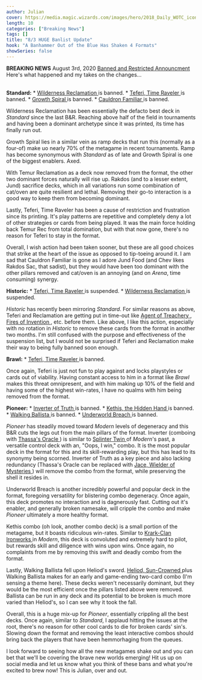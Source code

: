 ```yaml
---
author: Julian
cover: https://media.magic.wizards.com/images/hero/2018_Daily_WOTC_icon_0.jpg
length: 10
categories: ["Breaking News"]
tags: []
title: "8/3 HUGE Banlist Update"
hook: "A Banhammer Out of the Blue Has Shaken 4 Formats"
showSeries: false
---
```

**BREAKING NEWS**
August 3rd, 2020
<a href="https://magic.wizards.com/en/articles/archive/news/august-8-2020-banned-and-restricted-announcement">Banned and Restricted Announcment</a>
<br />
Here's what happened and my takes on the changes...
<br />
<br />

**Standard:**
* 
<a
	class="accented-link"
	target="_blank"
	href="https://scryfall.com/card/c20/196/wilderness-reclamation?utm_source=api"
	data-toggle="popover"
	data-placement="top"
	data-content="<img src='https://c1.scryfall.com/file/scryfall-cards/normal/front/9/4/94a28102-dfbe-49e9-b64f-52b552afac1b.jpg?1596451498' width=100% height=100%>">
	Wilderness Reclamation
</a> is banned.
* 
<a
	class="accented-link"
	target="_blank"
	href="https://scryfall.com/card/war/221/teferi-time-raveler?utm_source=api"
	data-toggle="popover"
	data-placement="top"
	data-content="<img src='https://c1.scryfall.com/file/scryfall-cards/normal/front/5/c/5cb76266-ae50-4bbc-8f96-d98f309b02d3.jpg?1596451560' width=100% height=100%>">
	Teferi, Time Raveler
</a> is banned.
* 
<a
	class="accented-link"
	target="_blank"
	href="https://scryfall.com/card/c20/216/growth-spiral?utm_source=api"
	data-toggle="popover"
	data-placement="top"
	data-content="<img src='https://c1.scryfall.com/file/scryfall-cards/normal/front/6/9/69625c5a-cf13-4c5d-816c-fd1670685587.jpg?1596451166' width=100% height=100%>">
	Growth Spiral
</a> is banned.
* 
<a
	class="accented-link"
	target="_blank"
	href="https://scryfall.com/card/jmp/216/cauldron-familiar?utm_source=api"
	data-toggle="popover"
	data-placement="top"
	data-content="<img src='https://c1.scryfall.com/file/scryfall-cards/normal/front/3/2/32cf273e-b8f7-434b-9d5d-883dfd6f7423.jpg?1596451199' width=100% height=100%>">
	Cauldron Familiar
</a> is banned.

Wilderness Reclamation has been essentially the defacto best deck in *Standard* since the last B&R. Reaching above half of the field in tournaments and having been a dominant archetype since it was printed, its time has finally run out. 

Growth Spiral lies in a similar vein as ramp decks that run this (normally as a four-of) make uo nearly 70% of the metagame in recent tournaments. Ramp has become synonymous with *Standard* as of late and Growth Spiral is one of the biggest enablers. Axed.

With Temur Reclamation as a deck now removed from the format, the other two dominant forces naturally will rise up. Rakdos (and to a lesser extent, Jund) sacrifice decks, which in all variations run some combination of cat/oven are quite resilient and lethal. Removing their go-to interaction is a good way to keep them from becoming dominant.

Lastly, Teferi, Time Raveler has been a cause of restriction and frustration since its printing. It's play patterns are repetitive and completely deny a lot of other strategies or cards from being played. It was the main force holding back Temur Rec from total domination, but with that now gone, there's no reason for Teferi to stay in the format.

Overall, I wish action had been taken sooner, but these are all good choices that strike at the heart of the issue as opposed to tip-toeing around it. I am sad that Cauldron Familiar is gone as I adore Jund Food (and Chev likes Rakdos Sac, that sadist), but they would have been too dominant with the other pillars removed and cat/oven is an annoying (and on *Arena*, time consuming) synergy.

**Historic:**
* 
<a
	class="accented-link"
	target="_blank"
	href="https://scryfall.com/card/war/221/teferi-time-raveler?utm_source=api"
	data-toggle="popover"
	data-placement="top"
	data-content="<img src='https://c1.scryfall.com/file/scryfall-cards/normal/front/5/c/5cb76266-ae50-4bbc-8f96-d98f309b02d3.jpg?1596451560' width=100% height=100%>">
	Teferi, Time Raveler
</a> is suspended.
* 
<a
	class="accented-link"
	target="_blank"
	href="https://scryfall.com/card/c20/196/wilderness-reclamation?utm_source=api"
	data-toggle="popover"
	data-placement="top"
	data-content="<img src='https://c1.scryfall.com/file/scryfall-cards/normal/front/9/4/94a28102-dfbe-49e9-b64f-52b552afac1b.jpg?1596451498' width=100% height=100%>">
	Wilderness Reclamation
</a> is suspended.

*Historic* has recently been mirroring *Standard*. For similar reasons as above, Teferi and Reclamation are getting put in time-out like 
<a
	class="accented-link"
	target="_blank"
	href="https://scryfall.com/card/m20/43/agent-of-treachery?utm_source=api"
	data-toggle="popover"
	data-placement="top"
	data-content="<img src='https://c1.scryfall.com/file/scryfall-cards/normal/front/c/c/cc6686e6-4535-49be-b0b3-e76464656cd2.jpg?1592516257' width=100% height=100%>">
	Agent of Treachery
</a>, 
<a
	class="accented-link"
	target="_blank"
	href="https://scryfall.com/card/eld/125/fires-of-invention?utm_source=api"
	data-toggle="popover"
	data-placement="top"
	data-content="<img src='https://c1.scryfall.com/file/scryfall-cards/normal/front/a/1/a12b16b0-f75f-42d8-9b24-947c1908e0f7.jpg?1591620860' width=100% height=100%>">
	Fires of Invention
</a>, etc. before them. Like above, I like this action, especially with no rotation in *Historic* to remove these cards from the format in another two months. I'm still confused with the purpose and effectiveness of the suspension list, but I would not be surprised if Teferi and Reclamation make their way to being fully banned soon enough.

**Brawl:**
* 
<a
	class="accented-link"
	target="_blank"
	href="https://scryfall.com/card/war/221/teferi-time-raveler?utm_source=api"
	data-toggle="popover"
	data-placement="top"
	data-content="<img src='https://c1.scryfall.com/file/scryfall-cards/normal/front/5/c/5cb76266-ae50-4bbc-8f96-d98f309b02d3.jpg?1596451560' width=100% height=100%>">
	Teferi, Time Raveler
</a> is banned.

Once again, Teferi is just not fun to play against and locks playstyles or cards out of viability. Having constant access to him in a format like *Brawl* makes this threat omnipresent, and with him making up 10% of the field and having some of the highest win-rates, I have no qualms with him being removed from the format.

**Pioneer:**
* 
<a
	class="accented-link"
	target="_blank"
	href="https://scryfall.com/card/ogw/72/inverter-of-truth?utm_source=api"
	data-toggle="popover"
	data-placement="top"
	data-content="<img src='https://c1.scryfall.com/file/scryfall-cards/normal/front/8/8/88c9d8c5-333b-4281-b923-b4a060927bbc.jpg?1596451352' width=100% height=100%>">
	Inverter of Truth
</a> is banned.
* 
<a
	class="accented-link"
	target="_blank"
	href="https://scryfall.com/card/m20/211/kethis-the-hidden-hand?utm_source=api"
	data-toggle="popover"
	data-placement="top"
	data-content="<img src='https://c1.scryfall.com/file/scryfall-cards/normal/front/f/e/fe28de73-76f3-4a9e-a020-dbe5921b9be5.jpg?1596451378' width=100% height=100%>">
	Kethis, the Hidden Hand
</a> is banned.
* 
<a
	class="accented-link"
	target="_blank"
	href="https://scryfall.com/card/2xm/306/walking-ballista?utm_source=api"
	data-toggle="popover"
	data-placement="top"
	data-content="<img src='https://c1.scryfall.com/file/scryfall-cards/normal/front/5/2/5272436e-74f0-44c4-a291-ea8ebc3f1525.jpg?1596451409' width=100% height=100%>">
	Walking Ballista
</a> is banned.
* 
<a
	class="accented-link"
	target="_blank"
	href="https://scryfall.com/card/thb/161/underworld-breach?utm_source=api"
	data-toggle="popover"
	data-placement="top"
	data-content="<img src='https://c1.scryfall.com/file/scryfall-cards/normal/front/0/e/0e51d796-7279-4c06-87f0-37adbdaa41df.jpg?1596451461' width=100% height=100%>">
	Underworld Breach
</a> is banned.

*Pioneer* has steadily moved toward *Modern* levels of degeneracy and this B&R cuts the legs out from the main pillars of the format. Inverter (comboing with 
<a
	class="accented-link"
	target="_blank"
	href="https://scryfall.com/card/thb/73/thassas-oracle?utm_source=api"
	data-toggle="popover"
	data-placement="top"
	data-content="<img src='https://c1.scryfall.com/file/scryfall-cards/normal/front/7/2/726e8b29-13e9-4138-b6a9-d2a0d8188d1c.jpg?1582752984' width=100% height=100%>">
	Thassa's Oracle
</a>) is similar to 
<a
	class="accented-link"
	target="_blank"
	href="https://scryfall.com/card/mm2/129/splinter-twin?utm_source=api"
	data-toggle="popover"
	data-placement="top"
	data-content="<img src='https://c1.scryfall.com/file/scryfall-cards/normal/front/5/8/580fbbf8-ba7e-4889-a5ea-d066f3ea8cea.jpg?1562262611' width=100% height=100%>">
	Splinter Twin
</a> of *Modern*'s past, a versatile control deck with an, "Oops, I win," combo. It is the most popular deck in the format for this and its skill-rewarding play, but this has lead to its synonymy being scorned. Inverter of Truth as a key piece and also lacking redundancy (Thassa's Oracle can be replaced with 
<a
	class="accented-link"
	target="_blank"
	href="https://scryfall.com/card/war/54/jace-wielder-of-mysteries?utm_source=api"
	data-toggle="popover"
	data-placement="top"
	data-content="<img src='https://c1.scryfall.com/file/scryfall-cards/normal/front/6/a/6adb7d73-4482-4930-8497-cffd169b57e2.jpg?1557576232' width=100% height=100%>">
	Jace, Wielder of Mysteries
</a>) will remove the combo from the format, while preserving the shell it resides in.

Underworld Breach is another incredibly powerful and popular deck in the format, foregoing versatility for blistering combo degeneracy. Once again, this deck promotes no interaction and is dagnerously fast. Cutting out it's enabler, and generally broken namesake, will cripple the combo and make *Pioneer* ultimately a more healthy format.

Kethis combo (oh look, another combo deck) is a small portion of the metagame, but it boasts ridiculous win-rates. Similar to 
<a
	class="accented-link"
	target="_blank"
	href="https://scryfall.com/card/5dn/134/krark-clan-ironworks?utm_source=api"
	data-toggle="popover"
	data-placement="top"
	data-content="<img src='https://c1.scryfall.com/file/scryfall-cards/normal/front/c/6/c60174d6-1f9d-4870-b3db-34d6fcb3f6ab.jpg?1564535860' width=100% height=100%>">
	Krark-Clan Ironworks
</a> in *Modern*, this deck is convoluted and extremely hard to pilot, but rewards skill and diligence with wins upon wins. Once again, no complaints from me by removing this swift and deadly combo from the format.

Lastly, Walking Ballista fell upon Heliod's sword. 
<a
	class="accented-link"
	target="_blank"
	href="https://scryfall.com/card/thb/18/heliod-sun-crowned?utm_source=api"
	data-toggle="popover"
	data-placement="top"
	data-content="<img src='https://c1.scryfall.com/file/scryfall-cards/normal/front/0/1/01a8576e-cadc-4521-aadd-3a05f0bc4d20.jpg?1581479085' width=100% height=100%>">
	Heliod, Sun-Crowned
</a> plus Walking Ballista makes for an early and game-ending two-card combo (I'm sensing a theme here). These decks weren't necessarily dominant, but they would be the most efficient once the pillars listed above were removed. Ballista can be run in any deck and its potential to be broken is much more varied than Heliod's, so I can see why it took the fall.

Overall, this is a huge mix-up for *Pioneer*, essentially crippling all the best decks. Once again, similar to *Standard*, I applaud hitting the issues at the root, there's no reason for other cool cards to die for broken cards' sin's. Slowing down the format and removing the least interactive combos should bring back the players that have been hemmorhaging from the queues. 

I look forward to seeing how all the new metagames shake out and you can bet that we'll be covering the brave new worlds emerging! Hit us up on social media and let us know what you think of these bans and what you're excited to brew now! This is Julian, over and out.
<br />
<br />


